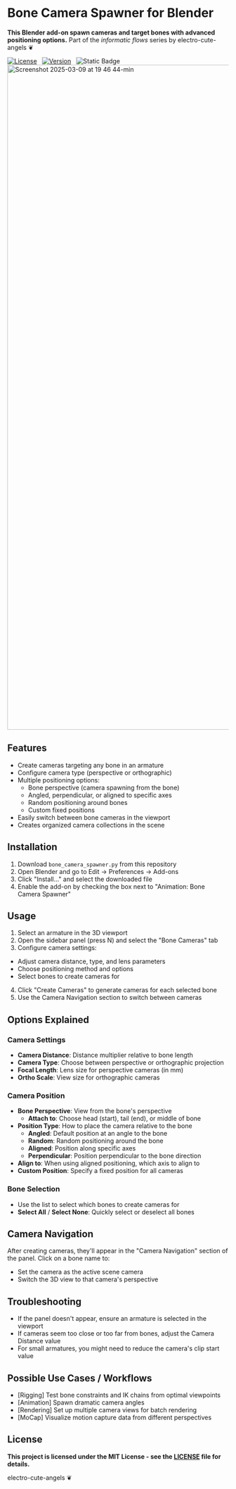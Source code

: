 # Bone Camera Spawner for Blender
**This Blender add-on spawn cameras and target bones with advanced positioning options.**
Part of the *informatic flows* series by electro-cute-angels ❦

[![License](https://img.shields.io/npm/l/mithril.svg)](https://github.com/MithrilJS/mithril.js/blob/main/LICENSE) &nbsp;
[![Version](https://img.shields.io/badge/version-1.0-blue)](https://shields.io/) &nbsp;
![Static Badge](https://img.shields.io/badge/addon-blender-b?logo=addon&logoColor=%23ffff00&label=addon&color=ff00ff)
<img width="1512" alt="Screenshot 2025-03-09 at 19 46 44-min" src="https://github.com/user-attachments/assets/6da4c9b4-9d1f-46c6-a8db-583804517d35" />

## Features
- Create cameras targeting any bone in an armature
- Configure camera type (perspective or orthographic)
- Multiple positioning options:
  - Bone perspective (camera spawning from the bone)
  - Angled, perpendicular, or aligned to specific axes
  - Random positioning around bones
  - Custom fixed positions
- Easily switch between bone cameras in the viewport
- Creates organized camera collections in the scene

## Installation
1. Download `bone_camera_spawner.py` from this repository
2. Open Blender and go to Edit → Preferences → Add-ons
3. Click "Install..." and select the downloaded file
4. Enable the add-on by checking the box next to "Animation: Bone Camera Spawner"

## Usage
01. Select an armature in the 3D viewport
02. Open the sidebar panel (press N) and select the "Bone Cameras" tab
03. Configure camera settings:
   - Adjust camera distance, type, and lens parameters
   - Choose positioning method and options
   - Select bones to create cameras for
04. Click "Create Cameras" to generate cameras for each selected bone
05. Use the Camera Navigation section to switch between cameras

## Options Explained
### Camera Settings
- **Camera Distance**: Distance multiplier relative to bone length
- **Camera Type**: Choose between perspective or orthographic projection
- **Focal Length**: Lens size for perspective cameras (in mm)
- **Ortho Scale**: View size for orthographic cameras

### Camera Position
- **Bone Perspective**: View from the bone's perspective
  - **Attach to**: Choose head (start), tail (end), or middle of bone
- **Position Type**: How to place the camera relative to the bone
  - **Angled**: Default position at an angle to the bone
  - **Random**: Random positioning around the bone
  - **Aligned**: Position along specific axes
  - **Perpendicular**: Position perpendicular to the bone direction
- **Align to**: When using aligned positioning, which axis to align to
- **Custom Position**: Specify a fixed position for all cameras

### Bone Selection
- Use the list to select which bones to create cameras for
- **Select All** / **Select None**: Quickly select or deselect all bones

## Camera Navigation
After creating cameras, they'll appear in the "Camera Navigation" section of the panel. Click on a bone name to:
- Set the camera as the active scene camera
- Switch the 3D view to that camera's perspective

## Troubleshooting
- If the panel doesn't appear, ensure an armature is selected in the viewport
- If cameras seem too close or too far from bones, adjust the Camera Distance value
- For small armatures, you might need to reduce the camera's clip start value

## Possible Use Cases / Workflows
- [Rigging] Test bone constraints and IK chains from optimal viewpoints
- [Animation] Spawn dramatic camera angles
- [Rendering] Set up multiple camera views for batch rendering
- [MoCap] Visualize motion capture data from different perspectives
  
## License
**This project is licensed under the MIT License - see the [LICENSE](../LICENSE) file for details.**

electro-cute-angels ❦
